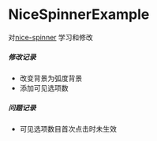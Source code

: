 # NiceSpinnerExample

 对[nice-spinner](https://github.com/arcadefire/nice-spinner) 学习和修改
 
 ##### 修改记录
 - 改变背景为弧度背景
 - 添加可见选项数
 
 ##### 问题记录
 - 可见选项数目首次点击时未生效
 
 